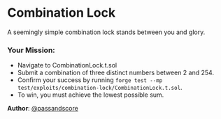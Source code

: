 # Combination Lock

A seemingly simple combination lock stands between you and glory.

### Your Mission:

- Navigate to CombinationLock.t.sol
- Submit a combination of three distinct numbers between 2 and 254.
- Confirm your success by running `forge test --mp test/exploits/combination-lock/CombinationLock.t.sol`.
- To win, you must achieve the lowest possible sum. 

**Author**: [@passandscore](https://github.com/passandscore)
